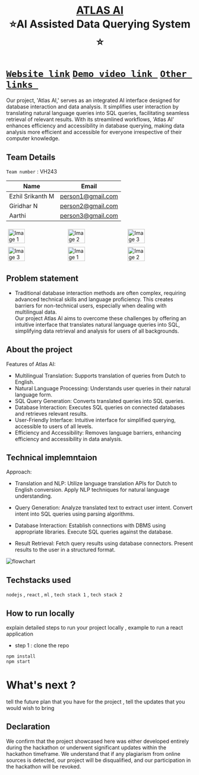 <h1 align="center" style="border-bottom: none">
    <b>
        <a href="https://www.google.com"> ATLAS AI</a><br>
    </b>
⭐️AI Assisted Data Querying System ⭐️ <br>
</h1>

# [`Website link`](http://www.google.com)  [`Demo video link `](http://www.google.com) [`Other links `](http://www.google.com) 
Our project, 'Atlas AI,' serves as an integrated AI interface designed for database interaction and data analysis. It simplifies user interaction by translating natural language queries into SQL queries, facilitating seamless retrieval of relevant results. With its streamlined workflows, 'Atlas AI' enhances efficiency and accessibility in database querying, making data analysis more efficient and accessible for everyone irrespective of their computer knowledge.
## Team Details
`Team number` : VH243

| Name    | Email           |
|---------|-----------------|
| Ezhil Srikanth M | person1@gmail.com |
| Giridhar N | person2@gmail.com |
| Aarthi | person3@gmail.com |

<div style="display: flex; flex-wrap: wrap;">
    <img src="https://static.vecteezy.com/system/resources/previews/013/688/865/non_2x/modern-color-and-geometric-banner-design-template-on-the-background-of-the-mobile-phone-mobile-modern-poster-marketing-special-offer-promotion-smartphone-mockup-vector.jpg" alt="Image 1" style="width: 30%; margin: 5px;">
    <img src="https://encrypted-tbn0.gstatic.com/images?q=tbn:ANd9GcSECH9uhvdGq0EP6QqG8lzAyjz1F-6V5RyMZrjBGmoIbP5diPgG53mWePJ9RlWVbJuVWCo&usqp=CAU" alt="Image 2" style="width: 30%; margin: 5px;">
    <img src="https://encrypted-tbn0.gstatic.com/images?q=tbn:ANd9GcSEwduQ50DEm_tr94tfGWHqAYzzvjb_5oS6ULmejCN2pBlolGfTv8wTwaa64fnt1GThiDc" alt="Image 3" style="width: 30%; margin: 5px;">
    <img src="https://encrypted-tbn0.gstatic.com/images?q=tbn:ANd9GcSEwduQ50DEm_tr94tfGWHqAYzzvjb_5oS6ULmejCN2pBlolGfTv8wTwaa64fnt1GThiDc" alt="Image 3" style="width: 30%; margin: 5px;">
       <img src="https://static.vecteezy.com/system/resources/previews/013/688/865/non_2x/modern-color-and-geometric-banner-design-template-on-the-background-of-the-mobile-phone-mobile-modern-poster-marketing-special-offer-promotion-smartphone-mockup-vector.jpg" alt="Image 1" style="width: 30%; margin: 5px;">
    <img src="https://encrypted-tbn0.gstatic.com/images?q=tbn:ANd9GcSECH9uhvdGq0EP6QqG8lzAyjz1F-6V5RyMZrjBGmoIbP5diPgG53mWePJ9RlWVbJuVWCo&usqp=CAU" alt="Image 2" style="width: 30%; margin: 5px;">
</div>

## Problem statement 
- Traditional database interaction methods are often complex, requiring advanced technical skills and language proficiency. This creates barriers for non-technical users, especially when dealing with multilingual data.<br>
Our project Atlas AI aims to overcome these challenges by offering an intuitive interface that translates natural language queries into SQL, simplifying data retrieval and analysis for users of all backgrounds.

## About the project

Features of Atlas AI:

- Multilingual Translation: Supports translation of queries from Dutch to English.<br>
- Natural Language Processing: Understands user queries in their natural language form.<br>
- SQL Query Generation: Converts translated queries into SQL queries.<br>
- Database Interaction: Executes SQL queries on connected databases and retrieves relevant results.<br>
- User-Friendly Interface: Intuitive interface for simplified querying, accessible to users of all levels.<br>
- Efficiency and Accessibility: Removes language barriers, enhancing efficiency and accessibility in data analysis. <br>
## Technical implemntaion 

Approach:

- Translation and NLP:
Utilize language translation APIs for Dutch to English conversion.
Apply NLP techniques for natural language understanding.

- Query Generation:
Analyze translated text to extract user intent.
Convert intent into SQL queries using parsing algorithms.

- Database Interaction:
Establish connections with DBMS using appropriate libraries.
Execute SQL queries against the database.

- Result Retrieval:
Fetch query results using database connectors.
Present results to the user in a structured format.


![flowchart](https://encrypted-tbn0.gstatic.com/images?q=tbn:ANd9GcSm5X9E8h0kftXOW2B9jORBskdXF12pFKOX_Q&usqp=CAU)

## Techstacks used 
`nodejs` , `react` , `ml` , `tech stack 1` , `tech stack 2`

## How to run locally 
explain detailed steps to run your project locally , example to run a react application 
- step 1 : clone the repo 
```
npm install
npm start
```

# What's next ?
tell the future plan that you have for the project , tell the updates that you would wish to bring

## Declaration
We confirm that the project showcased here was either developed entirely during the hackathon or underwent significant updates within the hackathon timeframe. We understand that if any plagiarism from online sources is detected, our project will be disqualified, and our participation in the hackathon will be revoked.
